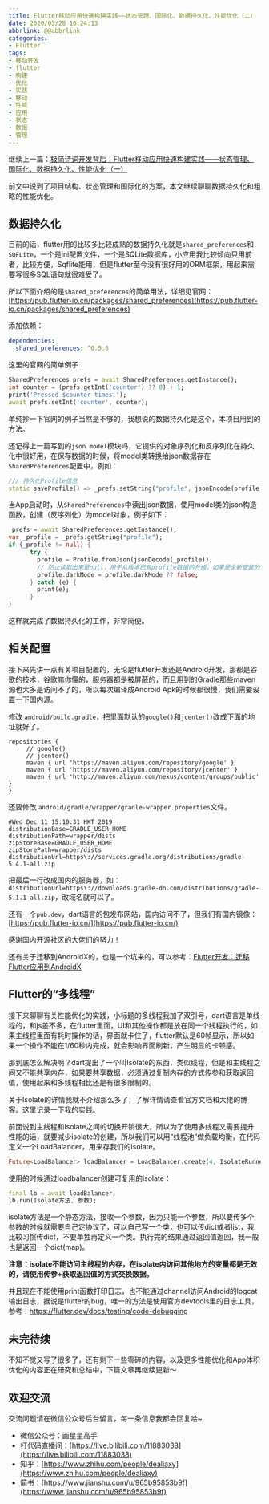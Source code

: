 ```yaml
---
title: Flutter移动应用快速构建实践——状态管理、国际化、数据持久化、性能优化（二）
date: 2020/03/28 16:24:13
abbrlink: @@abbrlink
categories:
- Flutter
tags:
- 移动开发
- flutter
- 构建
- 优化
- 实践
- 移动
- 性能
- 应用
- 状态
- 数据
- 管理
---
```

继续上一篇：[极简诗词开发背后：Flutter移动应用快速构建实践——状态管理、国际化、数据持久化、性能优化（一）](https://zhuanlan.zhihu.com/p/100235769)

前文中说到了项目结构、状态管理和国际化的方案，本文继续聊聊数据持久化和粗略的性能优化。

## 数据持久化
目前的话，flutter用的比较多比较成熟的数据持久化就是`shared_preferences`和`SQFLite`，一个是ini配置文件，一个是SQLite数据库，小应用我比较倾向只用前者，比较方便，Sqflite能用，但是flutter至今没有很好用的ORM框架，用起来需要写很多SQL语句就很难受了。

所以下面介绍的是`shared_preferences`的简单用法，详细见官网：[https://pub.flutter-io.cn/packages/shared_preferences](https://pub.flutter-io.cn/packages/shared_preferences)

添加依赖：
```yaml
dependencies:
  shared_preferences: ^0.5.6
```

这里的官网的简单例子：
```dart
SharedPreferences prefs = await SharedPreferences.getInstance();
int counter = (prefs.getInt('counter') ?? 0) + 1;
print('Pressed $counter times.');
await prefs.setInt('counter', counter);
```

单纯抄一下官网的例子当然是不够的，我想说的数据持久化是这个，本项目用到的方法。

还记得上一篇写到的`json model`模块吗，它提供的对象序列化和反序列化在持久化中很好用，在保存数据的时候，将model类转换给json数据存在`SharedPreferences`配置中，例如：

```dart
/// 持久化Profile信息
static saveProfile() => _prefs.setString("profile", jsonEncode(profile.toJson()));
```

当App启动时，从`SharedPreferences`中读出json数据，使用model类的json构造函数，创建（反序列化）为model对象，例子如下：

```dart
_prefs = await SharedPreferences.getInstance();
var _profile = _prefs.getString("profile");
if (_profile != null) {
      try {
        profile = Profile.fromJson(jsonDecode(_profile));
        // 防止读取出来是null，用于从版本已有profile数据的升级，如果是全新安装的没有这个问题
        profile.darkMode = profile.darkMode ?? false;
      } catch (e) {
        print(e);
      }
}
```

这样就完成了数据持久化的工作，非常简便。

## 相关配置

接下来先讲一点有关项目配置的，无论是flutter开发还是Android开发，那都是谷歌的技术，谷歌嘛你懂的，服务器都是被屏蔽的，而且用到的Gradle那些maven源也大多是访问不了的，所以每次编译成Android Apk的时候都很慢，我们需要设置一下国内源。

修改 `android/build.gradle`，把里面默认的`google()`和`jcenter()`改成下面的地址就好了。

```
repositories {
     // google()
     // jcenter()
     maven { url 'https://maven.aliyun.com/repository/google' }
     maven { url 'https://maven.aliyun.com/repository/jcenter' }
     maven { url 'http://maven.aliyun.com/nexus/content/groups/public' }
}
```

还要修改 `android/gradle/wrapper/gradle-wrapper.properties`文件。

```
#Wed Dec 11 15:10:31 HKT 2019
distributionBase=GRADLE_USER_HOME
distributionPath=wrapper/dists
zipStoreBase=GRADLE_USER_HOME
zipStorePath=wrapper/dists
distributionUrl=https\://services.gradle.org/distributions/gradle-5.4.1-all.zip
```

把最后一行改成国内的服务器，如：`distributionUrl=https\://downloads.gradle-dn.com/distributions/gradle-5.1.1-all.zip`，改域名就可以了。

还有一个`pub.dev`，dart语言的包发布网站，国内访问不了，但我们有国内镜像：[https://pub.flutter-io.cn/](https://pub.flutter-io.cn/)

感谢国内开源社区的大佬们的努力！

还有关于迁移到AndroidX的，也是一个坑来的，可以参考：[Flutter开发：迁移Flutter应用到AndroidX](https://www.jianshu.com/p/0de8fb1197fd)

## Flutter的“多线程”
接下来聊聊有关性能优化的实践，小标题的多线程我加了双引号，dart语言是单线程的，和js差不多，在flutter里面，UI和其他操作都是放在同一个线程执行的，如果主线程里面有耗时操作的话，界面就卡住了，flutter默认是60帧显示，所以如果一个操作不能在1/60秒内完成，就会影响界面刷新，产生明显的卡顿感。

那到底怎么解决啊？dart提出了一个叫Isolate的东西，类似线程，但是和主线程之间又不能共享内存，如果要共享数据，必须通过复制内存的方式传参和获取返回值，使用起来和多线程相比还是有很多限制的。

关于Isolate的详情我就不介绍那么多了，了解详情请查看官方文档和大佬的博客。这里记录一下我的实践。

前面说到主线程和isolate之间的切换开销很大，所以为了使用多线程又需要提升性能的话，就要减少isolate的创建，所以我们可以用“线程池”做负载均衡，在代码定义一个LoadBalancer，用来存我们的isolate。

```dart
Future<LoadBalancer> loadBalancer = LoadBalancer.create(4, IsolateRunner.spawn);
```

使用的时候通过loadbalancer创建可复用的isolate：
```dart
final lb = await loadBalancer;
lb.run(Isolate方法, 参数);
```

isolate方法是一个静态方法，接收一个参数，因为只能一个参数，所以要传多个参数的时候就需要自己定协议了，可以自己写一个类，也可以传dict或者list，我比较习惯传dict，不要单独再定义一个类。执行完的结果通过返回值返回，我一般也是返回一个dict(map)。

**注意：isolate不能访问主线程的内存，在isolate内访问其他地方的变量都是无效的，请使用传参+获取返回值的方式交换数据。**

并且现在不能使用print函数打印日志，也不能通过channel访问Android的logcat输出日志，据说是flutter的bug，唯一的方法是使用官方devtools里的日志工具，参考：https://flutter.dev/docs/testing/code-debugging

## 未完待续
不知不觉又写了很多了，还有剩下一些零碎的内容，以及更多性能优化和App体积优化的内容正在研究和总结中，下篇文章再继续更新～

## 欢迎交流
交流问题请在微信公众号后台留言，每一条信息我都会回复哈~
- 微信公众号：画星星高手
- 打代码直播间：[https://live.bilibili.com/11883038](https://live.bilibili.com/11883038)
- 知乎：[https://www.zhihu.com/people/dealiaxy](https://www.zhihu.com/people/dealiaxy)
- 简书：[https://www.jianshu.com/u/965b95853b9f](https://www.jianshu.com/u/965b95853b9f)
